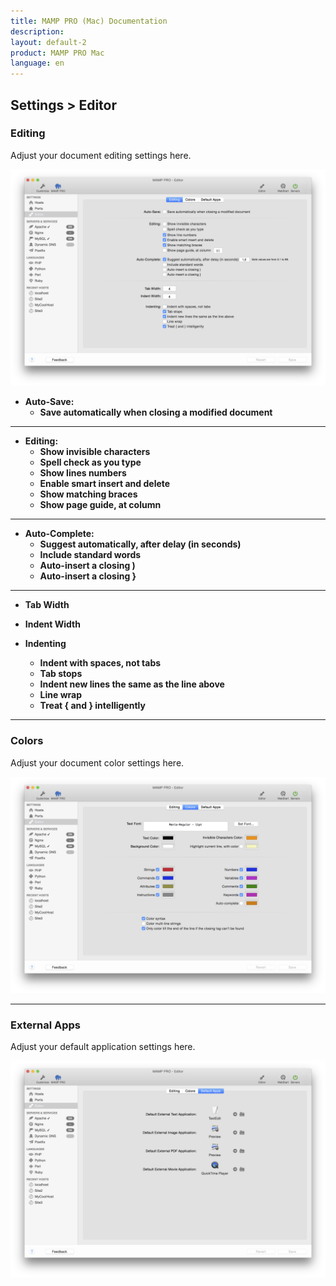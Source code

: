 ```yaml
---
title: MAMP PRO (Mac) Documentation
description: 
layout: default-2
product: MAMP PRO Mac
language: en
---
```


## Settings > Editor

### Editing

Adjust your document editing settings here.

![MAMP](Editing.png)

*  **Auto-Save:**  
    *  **Save automatically when closing a modified document**

---

*  **Editing:**  
    *  **Show invisible characters**
    *  **Spell check as you type**
    *  **Show lines numbers**
    *  **Enable smart insert and delete**
    *  **Show matching braces**
    *  **Show page guide, at column**

---

*  **Auto-Complete:**  
    *  **Suggest automatically, after delay (in seconds)**  
    *  **Include standard words**  
    *  **Auto-insert a closing )**  
    *  **Auto-insert a closing }**  

---

*  **Tab Width**  

*  **Indent Width** 
*  **Indenting**  
    *  **Indent with spaces, not tabs**  
    *  **Tab stops**  
    *  **Indent new lines the same as the line above**  
    *  **Line wrap**  
    *  **Treat { and } intelligently**  

---

### Colors

Adjust your document color settings here.

![MAMP](Colors.png)

---

### External Apps

Adjust your default application settings here.

![MAMP](DefaultApps.png)
